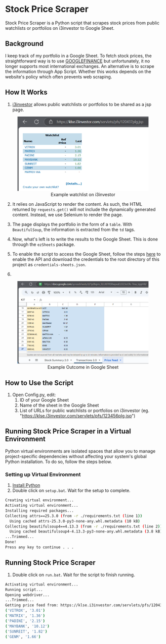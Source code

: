 # Stock Price Scraper
Stock Price Scraper is a Python script that scrapes stock prices from public watchlists or portfolios on i3investor to Google Sheet.

## Background
I keep track of my portfolio in a Google Sheet. To fetch stock prices, the straightforward way is to use [GOOGLEFINANCE](https://support.google.com/docs/answer/3093281?hl=en) but unfortunately, it no longer supports most international exchanges. An alternative is to scrape the information through App Script. Whether this works depends on the website's policy which often prevents web scraping.

## How It Works
1. [i3investor](https://klse.i3investor.com/) allows public watchlists or portfolios to be shared as a jsp page.
<figure>
  <img src="screenshots/i3investor_portfolio.png" alt="Example watchlist on i3investor">
  <figcaption style="text-align:center">Example watchlist on i3investor</figcaption>
</figure>

2. It relies on JavaScript to render the content. As such, the HTML returned by `requests.get()` will not include the dynamically generated content. Instead, we use Selenium to render the page.

3. The page displays the portfolio in the form of a `table`. With `BeautifulSoup`, the information is extracted from the `td` tags.

4. Now, what's left is to write the results to the Google Sheet. This is done through the `ezSheets` package.

5. To enable the script to access the Google Sheet, follow the steps [here](https://developers.google.com/workspace/drive/api/quickstart/python) to enable the API and download the credentials to the root directory of this project as `credentials-sheets.json`.

6. 

<figure>
  <img src="screenshots/googlesheet.png" alt="Example Outcome in Google Sheet">
  <figcaption style="text-align:center">Example Outcome in Google Sheet</figcaption>
</figure>

## How to Use the Script
1. Open Config.py, edit:
    1. ID of your Google Sheet
    2. Name of the sheet in the Google Sheet
    3. List of URLs for public watchlists or portfolios on i3investor (eg. "https://klse.i3investor.com/servlets/pfs/123456plg.jsp")

## Running Stock Price Scraper in a Virtual Environment
Python virtual environments are isolated spaces that allow you to manage project-specific dependencies without affecting your system's global Python installation. To do so, follow the steps below.

### Setting up Virtual Environment
1. [Install Python](https://www.python.org/downloads/)
2. Double click on `setup.bat`. Wait for the setup to complete.

```bash
Creating virtual environment...
Activating virtual environment...
Installing required packages...
Collecting attrs==25.3.0 (from -r ./requirements.txt (line 1))
  Using cached attrs-25.3.0-py3-none-any.whl.metadata (10 kB)
Collecting beautifulsoup4==4.13.3 (from -r ./requirements.txt (line 2))
  Using cached beautifulsoup4-4.13.3-py3-none-any.whl.metadata (3.8 kB)
...Trimmed...
Done!
Press any key to continue . . .
```

## Running Stock Price Scraper
1. Double click on `run.bat`. Wait for the script to finish running.
```bash
Activating virtual environment...
Running script...
Opening webdriver...
...Trimmed...
Getting price feed from: https://klse.i3investor.com/servlets/pfs/120437plg.jsp
('VITROX', '3.01')
('MATRIX', '1.36')
('PADINI', '2.15')
('MAYBANK', '10.12')
('SUNREIT', '1.82')
('GENM', '1.66')
```